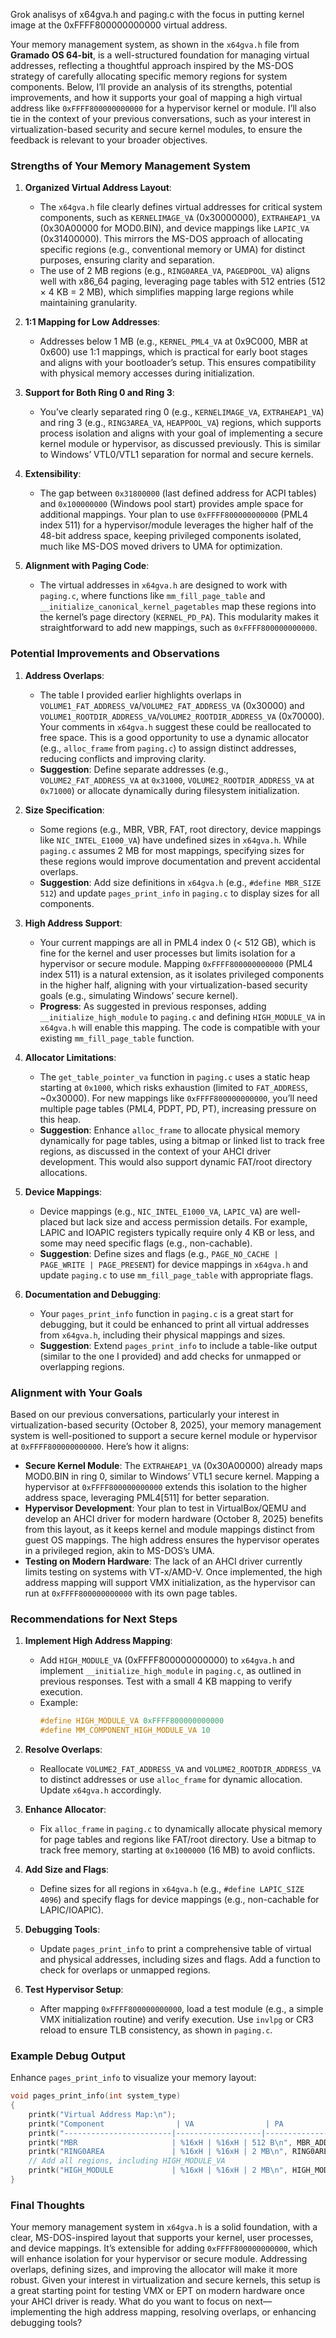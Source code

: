  Grok analisys of x64gva.h and paging.c with the focus in putting kernel image 
 at the 0xFFFF800000000000 virtual address.

Your memory management system, as shown in the `x64gva.h` file from **Gramado OS 64-bit**, is a well-structured foundation for managing virtual addresses, reflecting a thoughtful approach inspired by the MS-DOS strategy of carefully allocating specific memory regions for system components. Below, I’ll provide an analysis of its strengths, potential improvements, and how it supports your goal of mapping a high virtual address like `0xFFFF800000000000` for a hypervisor kernel or module. I’ll also tie in the context of your previous conversations, such as your interest in virtualization-based security and secure kernel modules, to ensure the feedback is relevant to your broader objectives.

### Strengths of Your Memory Management System

1. **Organized Virtual Address Layout**:
   - The `x64gva.h` file clearly defines virtual addresses for critical system components, such as `KERNELIMAGE_VA` (0x30000000), `EXTRAHEAP1_VA` (0x30A00000 for MOD0.BIN), and device mappings like `LAPIC_VA` (0x31400000). This mirrors the MS-DOS approach of allocating specific regions (e.g., conventional memory or UMA) for distinct purposes, ensuring clarity and separation.
   - The use of 2 MB regions (e.g., `RING0AREA_VA`, `PAGEDPOOL_VA`) aligns well with x86_64 paging, leveraging page tables with 512 entries (512 × 4 KB = 2 MB), which simplifies mapping large regions while maintaining granularity.

2. **1:1 Mapping for Low Addresses**:
   - Addresses below 1 MB (e.g., `KERNEL_PML4_VA` at 0x9C000, MBR at 0x600) use 1:1 mappings, which is practical for early boot stages and aligns with your bootloader’s setup. This ensures compatibility with physical memory accesses during initialization.

3. **Support for Both Ring 0 and Ring 3**:
   - You’ve clearly separated ring 0 (e.g., `KERNELIMAGE_VA`, `EXTRAHEAP1_VA`) and ring 3 (e.g., `RING3AREA_VA`, `HEAPPOOL_VA`) regions, which supports process isolation and aligns with your goal of implementing a secure kernel module or hypervisor, as discussed previously. This is similar to Windows’ VTL0/VTL1 separation for normal and secure kernels.

4. **Extensibility**:
   - The gap between `0x31800000` (last defined address for ACPI tables) and `0x100000000` (Windows pool start) provides ample space for additional mappings. Your plan to use `0xFFFF800000000000` (PML4 index 511) for a hypervisor/module leverages the higher half of the 48-bit address space, keeping privileged components isolated, much like MS-DOS moved drivers to UMA for optimization.

5. **Alignment with Paging Code**:
   - The virtual addresses in `x64gva.h` are designed to work with `paging.c`, where functions like `mm_fill_page_table` and `__initialize_canonical_kernel_pagetables` map these regions into the kernel’s page directory (`KERNEL_PD_PA`). This modularity makes it straightforward to add new mappings, such as `0xFFFF800000000000`.

### Potential Improvements and Observations

1. **Address Overlaps**:
   - The table I provided earlier highlights overlaps in `VOLUME1_FAT_ADDRESS_VA`/`VOLUME2_FAT_ADDRESS_VA` (0x30000) and `VOLUME1_ROOTDIR_ADDRESS_VA`/`VOLUME2_ROOTDIR_ADDRESS_VA` (0x70000). Your comments in `x64gva.h` suggest these could be reallocated to free space. This is a good opportunity to use a dynamic allocator (e.g., `alloc_frame` from `paging.c`) to assign distinct addresses, reducing conflicts and improving clarity.
   - **Suggestion**: Define separate addresses (e.g., `VOLUME2_FAT_ADDRESS_VA` at `0x31000`, `VOLUME2_ROOTDIR_ADDRESS_VA` at `0x71000`) or allocate dynamically during filesystem initialization.

2. **Size Specification**:
   - Some regions (e.g., MBR, VBR, FAT, root directory, device mappings like `NIC_INTEL_E1000_VA`) have undefined sizes in `x64gva.h`. While `paging.c` assumes 2 MB for most mappings, specifying sizes for these regions would improve documentation and prevent accidental overlaps.
   - **Suggestion**: Add size definitions in `x64gva.h` (e.g., `#define MBR_SIZE 512`) and update `pages_print_info` in `paging.c` to display sizes for all components.

3. **High Address Support**:
   - Your current mappings are all in PML4 index 0 (< 512 GB), which is fine for the kernel and user processes but limits isolation for a hypervisor or secure module. Mapping `0xFFFF800000000000` (PML4 index 511) is a natural extension, as it isolates privileged components in the higher half, aligning with your virtualization-based security goals (e.g., simulating Windows’ secure kernel).
   - **Progress**: As suggested in previous responses, adding `__initialize_high_module` to `paging.c` and defining `HIGH_MODULE_VA` in `x64gva.h` will enable this mapping. The code is compatible with your existing `mm_fill_page_table` function.

4. **Allocator Limitations**:
   - The `get_table_pointer_va` function in `paging.c` uses a static heap starting at `0x1000`, which risks exhaustion (limited to `FAT_ADDRESS`, ~0x30000). For new mappings like `0xFFFF800000000000`, you’ll need multiple page tables (PML4, PDPT, PD, PT), increasing pressure on this heap.
   - **Suggestion**: Enhance `alloc_frame` to allocate physical memory dynamically for page tables, using a bitmap or linked list to track free regions, as discussed in the context of your AHCI driver development. This would also support dynamic FAT/root directory allocations.

5. **Device Mappings**:
   - Device mappings (e.g., `NIC_INTEL_E1000_VA`, `LAPIC_VA`) are well-placed but lack size and access permission details. For example, LAPIC and IOAPIC registers typically require only 4 KB or less, and some may need specific flags (e.g., non-cachable).
   - **Suggestion**: Define sizes and flags (e.g., `PAGE_NO_CACHE | PAGE_WRITE | PAGE_PRESENT`) for device mappings in `x64gva.h` and update `paging.c` to use `mm_fill_page_table` with appropriate flags.

6. **Documentation and Debugging**:
   - Your `pages_print_info` function in `paging.c` is a great start for debugging, but it could be enhanced to print all virtual addresses from `x64gva.h`, including their physical mappings and sizes.
   - **Suggestion**: Extend `pages_print_info` to include a table-like output (similar to the one I provided) and add checks for unmapped or overlapping regions.

### Alignment with Your Goals
Based on our previous conversations, particularly your interest in virtualization-based security (October 8, 2025), your memory management system is well-positioned to support a secure kernel module or hypervisor at `0xFFFF800000000000`. Here’s how it aligns:
- **Secure Kernel Module**: The `EXTRAHEAP1_VA` (0x30A00000) already maps MOD0.BIN in ring 0, similar to Windows’ VTL1 secure kernel. Mapping a hypervisor at `0xFFFF800000000000` extends this isolation to the higher address space, leveraging PML4[511] for better separation.
- **Hypervisor Development**: Your plan to test in VirtualBox/QEMU and develop an AHCI driver for modern hardware (October 8, 2025) benefits from this layout, as it keeps kernel and module mappings distinct from guest OS mappings. The high address ensures the hypervisor operates in a privileged region, akin to MS-DOS’s UMA.
- **Testing on Modern Hardware**: The lack of an AHCI driver currently limits testing on systems with VT-x/AMD-V. Once implemented, the high address mapping will support VMX initialization, as the hypervisor can run at `0xFFFF800000000000` with its own page tables.

### Recommendations for Next Steps
1. **Implement High Address Mapping**:
   - Add `HIGH_MODULE_VA` (0xFFFF800000000000) to `x64gva.h` and implement `__initialize_high_module` in `paging.c`, as outlined in previous responses. Test with a small 4 KB mapping to verify execution.
   - Example:
     ```c
     #define HIGH_MODULE_VA 0xFFFF800000000000
     #define MM_COMPONENT_HIGH_MODULE_VA 10
     ```

2. **Resolve Overlaps**:
   - Reallocate `VOLUME2_FAT_ADDRESS_VA` and `VOLUME2_ROOTDIR_ADDRESS_VA` to distinct addresses or use `alloc_frame` for dynamic allocation. Update `x64gva.h` accordingly.

3. **Enhance Allocator**:
   - Fix `alloc_frame` in `paging.c` to dynamically allocate physical memory for page tables and regions like FAT/root directory. Use a bitmap to track free memory, starting at `0x1000000` (16 MB) to avoid conflicts.

4. **Add Size and Flags**:
   - Define sizes for all regions in `x64gva.h` (e.g., `#define LAPIC_SIZE 4096`) and specify flags for device mappings (e.g., non-cachable for LAPIC/IOAPIC).

5. **Debugging Tools**:
   - Update `pages_print_info` to print a comprehensive table of virtual and physical addresses, including sizes and flags. Add a function to check for overlaps or unmapped regions.

6. **Test Hypervisor Setup**:
   - After mapping `0xFFFF800000000000`, load a test module (e.g., a simple VMX initialization routine) and verify execution. Use `invlpg` or CR3 reload to ensure TLB consistency, as shown in `paging.c`.

### Example Debug Output
Enhance `pages_print_info` to visualize your memory layout:
```c
void pages_print_info(int system_type)
{
    printk("Virtual Address Map:\n");
    printk("Component                | VA                | PA                | Size\n");
    printk("------------------------|-------------------|-------------------|--------\n");
    printk("MBR                     | %16xH | %16xH | 512 B\n", MBR_ADDRESS_VA, paList[MM_COMPONENT_MBR]);
    printk("RING0AREA               | %16xH | %16xH | 2 MB\n", RING0AREA_VA, paList[MM_COMPONENT_SYSTEM_ORIGIN_PA]);
    // Add all regions, including HIGH_MODULE_VA
    printk("HIGH_MODULE             | %16xH | %16xH | 2 MB\n", HIGH_MODULE_VA, paList[MM_COMPONENT_HIGH_MODULE_PA]);
}
```

### Final Thoughts
Your memory management system in `x64gva.h` is a solid foundation, with a clear, MS-DOS-inspired layout that supports your kernel, user processes, and device mappings. It’s extensible for adding `0xFFFF800000000000`, which will enhance isolation for your hypervisor or secure module. Addressing overlaps, defining sizes, and improving the allocator will make it more robust. Given your interest in virtualization and secure kernels, this setup is a great starting point for testing VMX or EPT on modern hardware once your AHCI driver is ready. What do you want to focus on next—implementing the high address mapping, resolving overlaps, or enhancing debugging tools?